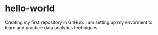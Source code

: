# hello-world
Creating my first repository in GitHub.
I am setting up my envorment to learn and practice data analytics techniques.
